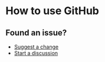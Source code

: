 # How to use GitHub

## Found an issue?

- [Suggest a change](https://github.com/zoonk/handbook/edit/main/how-we-work/how-to-use-github.md)
- [Start a discussion](https://github.com/zoonk/handbook/discussions/new)
